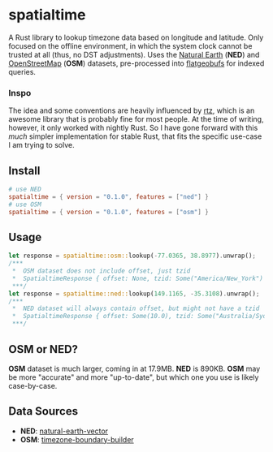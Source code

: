 # spatialtime
A Rust library to lookup timezone data based on longitude and latitude. Only focused on the offline environment, in which the system clock cannot be trusted at all (thus, no DST adjustments).  Uses the [Natural Earth](https://www.naturalearthdata.com/) (**NED**) and [OpenStreetMap](https://www.openstreetmap.org/) (**OSM**) datasets, pre-processed into [flatgeobufs](https://github.com/flatgeobuf/flatgeobuf) for indexed queries.

### Inspo
The idea and some conventions are heavily influenced by [rtz](https://github.com/twitchax/rtz), which is an awesome library that is probably fine for most people. At the time of writing, however, it only worked with nightly Rust. So I have gone forward with this *much* simpler implementation for stable Rust, that fits the specific use-case I am trying to solve.
## Install
```toml
# use NED
spatialtime = { version = "0.1.0", features = ["ned"] }
# use OSM
spatialtime = { version = "0.1.0", features = ["osm"] }
```
## Usage
```rust
let response = spatialtime::osm::lookup(-77.0365, 38.8977).unwrap();
/***
 *  OSM dataset does not include offset, just tzid
 *  SpatialtimeResponse { offset: None, tzid: Some("America/New_York") }
 ***/
let response = spatialtime::ned::lookup(149.1165, -35.3108).unwrap();
/***
 *  NED dataset will always contain offset, but might not have a tzid
 *  SpatialtimeResponse { offset: Some(10.0), tzid: Some("Australia/Sydney") }
 ***/
```

## OSM or NED?
**OSM** dataset is much larger, coming in at 17.9MB. **NED** is 890KB. **OSM** may be more "accurate" and more "up-to-date", but which one you use is likely case-by-case.

## Data Sources
- **NED**: [natural-earth-vector](https://github.com/nvkelso/natural-earth-vector)
- **OSM**: [timezone-boundary-builder](https://github.com/evansiroky/timezone-boundary-builder)
